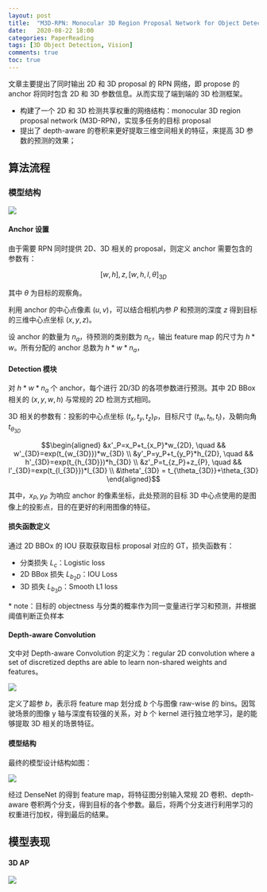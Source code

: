 ```yaml
---
layout: post
title:  "M3D-RPN: Monocular 3D Region Proposal Network for Object Detection"
date:   2020-08-22 18:00
categories: PaperReading 
tags: [3D Object Detection, Vision]
comments: true
toc: true
---
```


文章主要提出了同时输出 2D 和 3D proposal 的 RPN 网络，即 propose 的 anchor 将同时包含 2D 和 3D 参数信息。从而实现了端到端的 3D 检测框架。


* 构建了一个 2D 和 3D 检测共享权重的网络结构：monocular 3D region proposal network (M3D-RPN)，实现多任务的目标 proposal
* 提出了 depth-aware 的卷积来更好提取三维空间相关的特征，来提高 3D 参数的预测的效果；

## 算法流程

### 模型结构

![](https://glimg.oss-cn-shanghai.aliyuncs.com/test/20200821011502.png)

#### Anchor 设置

由于需要 RPN 同时提供 2D、3D 相关的 proposal，则定义 anchor 需要包含的参数有：

$$[w,h], z, [w,h,l,\theta]_{3D}$$

其中 $\theta$ 为目标的观察角。

利用 anchor 的中心点像素 $(u,v)$，可以结合相机内参 $P$ 和预测的深度 $z$ 得到目标的三维中心点坐标 $(x,y,z)$。

设 anchor 的数量为 $n_a$，待预测的类别数为 $n_c$，输出 feature map 的尺寸为 $h*w$。所有分配的 anchor 总数为 $h*w*n_a$，

#### Detection 模块

对 $h*w*n_a$ 个 anchor，每个进行 2D/3D 的各项参数进行预测。其中 2D BBox 相关的 $(x,y,w,h)$ 与常规的 2D 检测方式相同。

3D 相关的参数有：投影的中心点坐标 $(t_x,t_y,t_z)_P$，目标尺寸 $(t_w,t_h,t_l)$，及朝向角 $t_{\theta_{3D}}$

$$\begin{aligned}
&x'_P=x_P+t_{x_P}*w_{2D}, \quad && w'_{3D}=exp(t_{w_{3D}})*w_{3D} \\
&y'_P=y_P+t_{y_P}*h_{2D}, \quad && h'_{3D}=exp(t_{h_{3D}})*h_{3D} \\
&z'_P=t_{z_P}+z_{P}, \quad && l'_{3D}=exp(t_{l_{3D}})*l_{3D} \\
&\theta'_{3D} = t_{\theta_{3D}}+\theta_{3D}
\end{aligned}$$

其中，$x_P, y_P$ 为响应 anchor 的像素坐标，此处预测的目标 3D 中心点使用的是图像上的投影点，目的在更好的利用图像的特征。


#### 损失函数定义

通过 2D BBOx 的 IOU 获取获取目标 proposal 对应的 GT，损失函数有：

* 分类损失 $L_c$：Logistic loss
* 2D BBox 损失 $L_{b_2D}$：IOU Loss
* 3D 损失 $L_{b_3D}$：Smooth L1 loss
  
\* note：目标的 objectness 与分类的概率作为同一变量进行学习和预测，并根据阈值判断正负样本

#### Depth-aware Convolution

文中对 Depth-aware Convolution 的定义为：regular 2D convolution where a set of discretized depths are able to learn non-shared weights and features。

![](https://glimg.oss-cn-shanghai.aliyuncs.com/test/20200908152732.png)

定义了超参 $b$，表示将 feature map 划分成 $b$ 个与图像 raw-wise 的 bins。因驾驶场景的图像 y 轴与深度有较强的关系，对 $b$ 个 kernel 进行独立地学习，是的能够提取 3D 相关的场景特征。

#### 模型结构

最终的模型设计结构如图：

![](https://glimg.oss-cn-shanghai.aliyuncs.com/test/20200908161859.png)

经过 DenseNet 的得到 feature map，将特征图分别输入常规 2D 卷积、depth-aware 卷积两个分支，得到目标的各个参数。最后，将两个分支进行利用学习的权重进行加权，得到最后的结果。

## 模型表现

#### 3D AP

![](https://glimg.oss-cn-shanghai.aliyuncs.com/test/20200908162450.png)